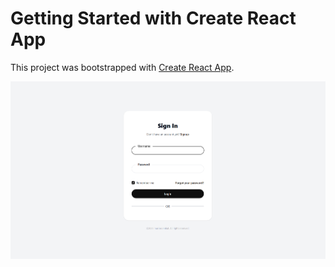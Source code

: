 # Getting Started with Create React App

This project was bootstrapped with [Create React App](https://github.com/facebook/create-react-app).

![landing](https://github.com/mushroom-hat/Siren-Frontend/blob/main/public/landing.png)

